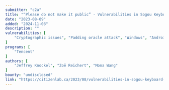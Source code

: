 ```yaml
---
submitter: "c2a"
title: "“Please do not make it public” - Vulnerabilities in Sogou Keyboard encryption expose keypresses to network eavesdropping"
date: "2023-08-09"
added: "2024-11-03"
description: ""
vulnerabilities: [
    "Cryptographic issues", "Padding oracle attack", "Windows", "Android", "iOS"
]
programs: [
    "Tencent"
]
authors: [
    "Jeffrey Knockel", "Zoë Reichert", "Mona Wang"
]
bounty: "undisclosed"
link: "https://citizenlab.ca/2023/08/vulnerabilities-in-sogou-keyboard-encryption/"
---
```




